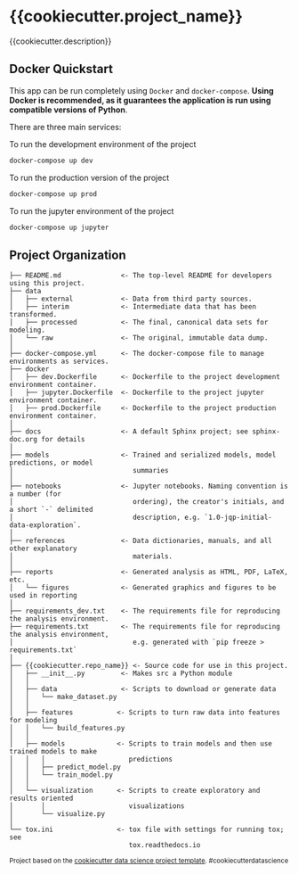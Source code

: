 # {{cookiecutter.project_name}}

{{cookiecutter.description}}

## Docker Quickstart

This app can be run completely using `Docker` and `docker-compose`. **Using Docker is recommended, as it guarantees the application is run using compatible versions of Python**.

There are three main services:

To run the development environment of the project

```bash
docker-compose up dev
```

To run the production version of the project

```bash
docker-compose up prod
```

To run the jupyter environment of the project

```bash
docker-compose up jupyter
```

## Project Organization

```
├── README.md               <- The top-level README for developers using this project.
├── data
│   ├── external            <- Data from third party sources.
│   ├── interim             <- Intermediate data that has been transformed.
│   ├── processed           <- The final, canonical data sets for modeling.
│   └── raw                 <- The original, immutable data dump.
│
├── docker-compose.yml      <- The docker-compose file to manage environments as services.
├── docker
│   ├── dev.Dockerfile      <- Dockerfile to the project development environment container.
│   ├── jupyter.Dockerfile  <- Dockerfile to the project jupyter environment container.
│   ├── prod.Dockerfile     <- Dockerfile to the project production environment container.
│
├── docs                    <- A default Sphinx project; see sphinx-doc.org for details
│
├── models                  <- Trained and serialized models, model predictions, or model
│                              summaries
│
├── notebooks               <- Jupyter notebooks. Naming convention is a number (for
│                              ordering), the creator's initials, and a short `-` delimited
│                              description, e.g. `1.0-jqp-initial-data-exploration`.
│
├── references              <- Data dictionaries, manuals, and all other explanatory
│                              materials.
│
├── reports                 <- Generated analysis as HTML, PDF, LaTeX, etc.
│   └── figures             <- Generated graphics and figures to be used in reporting
│
├── requirements_dev.txt    <- The requirements file for reproducing the analysis environment.
├── requirements.txt        <- The requirements file for reproducing the analysis environment,
│                              e.g. generated with `pip freeze > requirements.txt`
│
├── {{cookiecutter.repo_name}} <- Source code for use in this project.
│   ├── __init__.py         <- Makes src a Python module
│   │
│   ├── data                <- Scripts to download or generate data
│   │   └── make_dataset.py
│   │
│   ├── features           <- Scripts to turn raw data into features for modeling
│   │   └── build_features.py
│   │
│   ├── models             <- Scripts to train models and then use trained models to make
│   │   │                     predictions
│   │   ├── predict_model.py
│   │   └── train_model.py
│   │
│   └── visualization      <- Scripts to create exploratory and results oriented
│       │                     visualizations
│       └── visualize.py
│
└── tox.ini                <- tox file with settings for running tox; see
                              tox.readthedocs.io
```

<p><small>Project based on the <a target="_blank" href="https://drivendata.github.io/cookiecutter-data-science/">cookiecutter data science project template</a>. #cookiecutterdatascience</small></p>
